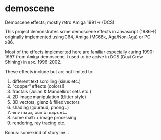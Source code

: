 # demoscene
Demoscene effects; mostly retro Amiga 1991 -> (DCS)

This project demonstrates some demoscene effects in Javascript (1986->) originally implemented using C64, Amiga (MC68k, Aga/Non-Aga) or PC x86.

Most of the effects implemented here are familiar especially during 1990-1997 from Amiga demoscene. I used to be active in DCS (Dual Crew Shining) in apx. 1996-2002.

These effects include but are not limited to:

1) different text scrolling (sinus etc.)
2) "copper" effects (colors!)
3) fractals (Julian & Mandelbrot sets etc.)
4) 2D image manipulation (blitter style)
5) 3D vectors, glenz & filled vectors
6) shading (gouraud, phong...)
7) env maps, bumb maps etc.
8) some math + image processing
9) rendering, ray tracing etc.

Bonus: some kind of storyline...
